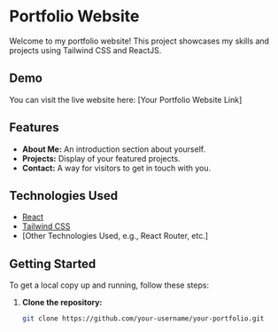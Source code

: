 # Portfolio Website

Welcome to my portfolio website! This project showcases my skills and projects using Tailwind CSS and ReactJS.

## Demo

You can visit the live website here: [Your Portfolio Website Link]

## Features

- **About Me:** An introduction section about yourself.
- **Projects:** Display of your featured projects.
- **Contact:** A way for visitors to get in touch with you.

## Technologies Used

- [React](https://reactjs.org/)
- [Tailwind CSS](https://tailwindcss.com/)
- [Other Technologies Used, e.g., React Router, etc.]

## Getting Started

To get a local copy up and running, follow these steps:

1. **Clone the repository:**
   ```bash
   git clone https://github.com/your-username/your-portfolio.git


